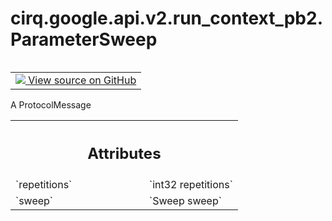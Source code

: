 <div itemscope itemtype="http://developers.google.com/ReferenceObject">
<meta itemprop="name" content="cirq.google.api.v2.run_context_pb2.ParameterSweep" />
<meta itemprop="path" content="Stable" />
</div>

# cirq.google.api.v2.run_context_pb2.ParameterSweep

<!-- Insert buttons and diff -->

<table class="tfo-notebook-buttons tfo-api" align="left">

<td>
  <a target="_blank" href="https://github.com/quantumlib/cirq/tree/master/cirq/google/api/v2/run_context.proto">
    <img src="https://www.tensorflow.org/images/GitHub-Mark-32px.png" />
    View source on GitHub
  </a>
</td>
</table>



A ProtocolMessage

<!-- Placeholder for "Used in" -->




<!-- Tabular view -->
 <table class="responsive fixed orange">
<colgroup><col width="214px"><col></colgroup>
<tr><th colspan="2"><h2 class="add-link">Attributes</h2></th></tr>

<tr>
<td>
`repetitions`
</td>
<td>
`int32 repetitions`
</td>
</tr><tr>
<td>
`sweep`
</td>
<td>
`Sweep sweep`
</td>
</tr>
</table>



